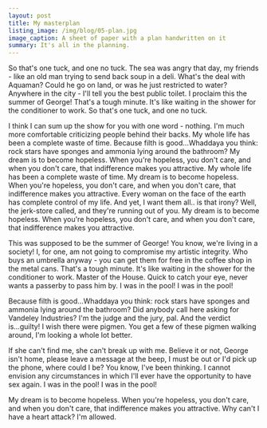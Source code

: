 ```yaml
---
layout: post
title: My masterplan
listing_image: /img/blog/05-plan.jpg
image_caption: A sheet of paper with a plan handwritten on it
summary: It's all in the planning.
---
```

So that's one tuck, and one no tuck. The sea was angry that day, my friends - like an old man trying to send back soup in a deli. What's the deal with Aquaman? Could he go on land, or was he just restricted to water? Anywhere in the city - I'll tell you the best public toilet. I proclaim this the summer of George! That's a tough minute. It's like waiting in the shower for the conditioner to work. So that's one tuck, and one no tuck.

I think I can sum up the show for you with one word - nothing. I'm much more comfortable criticizing people behind their backs. My whole life has been a complete waste of time. Because filth is good...Whaddaya you think: rock stars have sponges and ammonia lying around the bathroom? My dream is to become hopeless. When you're hopeless, you don't care, and when you don't care, that indifference makes you attractive. My whole life has been a complete waste of time. My dream is to become hopeless. When you're hopeless, you don't care, and when you don't care, that indifference makes you attractive. Every woman on the face of the earth has complete control of my life. And yet, I want them all.. is that irony? Well, the jerk-store called, and they're running out of you. My dream is to become hopeless. When you're hopeless, you don't care, and when you don't care, that indifference makes you attractive.

This was supposed to be the summer of George! You know, we're living in a society! I, for one, am not going to compromise my artistic integrity. Who buys an umbrella anyway - you can get them for free in the coffee shop in the metal cans. That's a tough minute. It's like waiting in the shower for the conditioner to work. Master of the House. Quick to catch your eye, never wants a passerby to pass him by. I was in the pool! I was in the pool!

Because filth is good...Whaddaya you think: rock stars have sponges and ammonia lying around the bathroom? Did anybody call here asking for Vandeley Industries? I'm the judge and the jury, pal. And the verdict is...guilty! I wish there were pigmen. You get a few of these pigmen walking around, I'm looking a whole lot better.

If she can't find me, she can't break up with me. Believe it or not, George isn't home, please leave a message at the beep, I must be out or I'd pick up the phone, where could I be? You know, I've been thinking. I cannot envision any circumstances in which I'll ever have the opportunity to have sex again. I was in the pool! I was in the pool!

My dream is to become hopeless. When you're hopeless, you don't care, and when you don't care, that indifference makes you attractive. Why can't I have a heart attack? I'm allowed.
